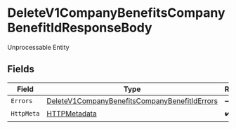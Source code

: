 # DeleteV1CompanyBenefitsCompanyBenefitIdResponseBody

Unprocessable Entity


## Fields

| Field                                                                                                                 | Type                                                                                                                  | Required                                                                                                              | Description                                                                                                           |
| --------------------------------------------------------------------------------------------------------------------- | --------------------------------------------------------------------------------------------------------------------- | --------------------------------------------------------------------------------------------------------------------- | --------------------------------------------------------------------------------------------------------------------- |
| `Errors`                                                                                                              | [DeleteV1CompanyBenefitsCompanyBenefitIdErrors](../../Models/Errors/DeleteV1CompanyBenefitsCompanyBenefitIdErrors.md) | :heavy_minus_sign:                                                                                                    | N/A                                                                                                                   |
| `HttpMeta`                                                                                                            | [HTTPMetadata](../../Models/Components/HTTPMetadata.md)                                                               | :heavy_check_mark:                                                                                                    | N/A                                                                                                                   |